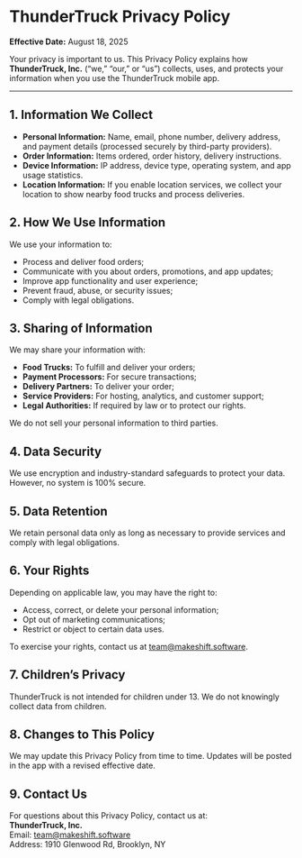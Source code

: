 # ThunderTruck Privacy Policy  

**Effective Date:** August 18, 2025  

Your privacy is important to us. This Privacy Policy explains how **ThunderTruck, Inc.** (“we,” “our,” or “us”) collects, uses, and protects your information when you use the ThunderTruck mobile app.  

---

## 1. Information We Collect  
- **Personal Information:** Name, email, phone number, delivery address, and payment details (processed securely by third-party providers).  
- **Order Information:** Items ordered, order history, delivery instructions.  
- **Device Information:** IP address, device type, operating system, and app usage statistics.  
- **Location Information:** If you enable location services, we collect your location to show nearby food trucks and process deliveries.  

## 2. How We Use Information  
We use your information to:  
- Process and deliver food orders;  
- Communicate with you about orders, promotions, and app updates;  
- Improve app functionality and user experience;  
- Prevent fraud, abuse, or security issues;  
- Comply with legal obligations.  

## 3. Sharing of Information  
We may share your information with:  
- **Food Trucks:** To fulfill and deliver your orders;  
- **Payment Processors:** For secure transactions;  
- **Delivery Partners:** To deliver your order;  
- **Service Providers:** For hosting, analytics, and customer support;  
- **Legal Authorities:** If required by law or to protect our rights.  

We do not sell your personal information to third parties.  

## 4. Data Security  
We use encryption and industry-standard safeguards to protect your data. However, no system is 100% secure.  

## 5. Data Retention  
We retain personal data only as long as necessary to provide services and comply with legal obligations.  

## 6. Your Rights  
Depending on applicable law, you may have the right to:  
- Access, correct, or delete your personal information;  
- Opt out of marketing communications;  
- Restrict or object to certain data uses.  

To exercise your rights, contact us at team@makeshift.software.  

## 7. Children’s Privacy  
ThunderTruck is not intended for children under 13. We do not knowingly collect data from children.  

## 8. Changes to This Policy  
We may update this Privacy Policy from time to time. Updates will be posted in the app with a revised effective date.  

## 9. Contact Us  
For questions about this Privacy Policy, contact us at:  
**ThunderTruck, Inc.**  
Email: team@makeshift.software  
Address: 1910 Glenwood Rd, Brooklyn, NY  
